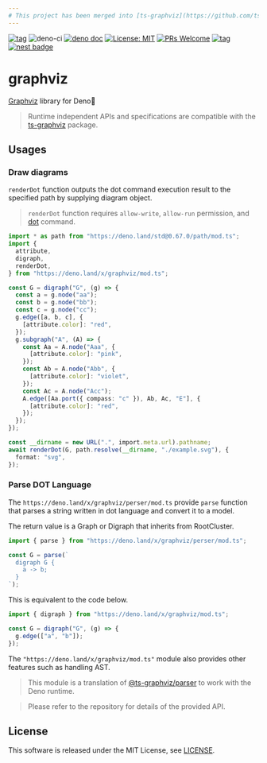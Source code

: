 ```yaml
---
# This project has been merged into [ts-graphviz](https://github.com/ts-graphviz/ts-graphviz).
---
```


[![tag](https://img.shields.io/github/tag/ts-graphviz/deno.svg)](https://github.com/ts-graphviz/deno)
![deno-ci](https://github.com/ts-graphviz/deno/workflows/deno-ci/badge.svg)
[![deno doc](https://doc.deno.land/badge.svg)](https://doc.deno.land/https/deno.land/x/graphviz/mod.ts)
[![License: MIT](https://img.shields.io/badge/License-MIT-yellow.svg)](https://opensource.org/licenses/MIT)
[![PRs Welcome](https://img.shields.io/badge/PRs-welcome-brightgreen.svg)](http://makeapullrequest.com)
[![tag](https://img.shields.io/badge/deno->=1.0.0-green.svg)](https://github.com/denoland/deno)
[![nest badge](https://nest.land/badge.svg)](https://nest.land/package/graphviz)

# graphviz

[Graphviz](https://graphviz.gitlab.io/) library for Deno🦕

> Runtime independent APIs and specifications are compatible with the
> [ts-graphviz](https://github.com/ts-graphviz/ts-graphviz) package.

## Usages

### Draw diagrams

`renderDot` function outputs the dot command execution result to the specified
path by supplying diagram object.

> `renderDot` function requires `allow-write`, `allow-run` permission, and
> [dot](https://graphviz.gitlab.io/) command.

```typescript
import * as path from "https://deno.land/std@0.67.0/path/mod.ts";
import {
  attribute,
  digraph,
  renderDot,
} from "https://deno.land/x/graphviz/mod.ts";

const G = digraph("G", (g) => {
  const a = g.node("aa");
  const b = g.node("bb");
  const c = g.node("cc");
  g.edge([a, b, c], {
    [attribute.color]: "red",
  });
  g.subgraph("A", (A) => {
    const Aa = A.node("Aaa", {
      [attribute.color]: "pink",
    });
    const Ab = A.node("Abb", {
      [attribute.color]: "violet",
    });
    const Ac = A.node("Acc");
    A.edge([Aa.port({ compass: "c" }), Ab, Ac, "E"], {
      [attribute.color]: "red",
    });
  });
});

const __dirname = new URL(".", import.meta.url).pathname;
await renderDot(G, path.resolve(__dirname, "./example.svg"), {
  format: "svg",
});
```

### Parse DOT Language

The `https://deno.land/x/graphviz/perser/mod.ts` provide `parse` function that
parses a string written in dot language and convert it to a model.

The return value is a Graph or Digraph that inherits from RootCluster.

```typescript
import { parse } from "https://deno.land/x/graphviz/perser/mod.ts";

const G = parse(`
  digraph G {
    a -> b;
  }
`);
```

This is equivalent to the code below.

```typescript
import { digraph } from "https://deno.land/x/graphviz/mod.ts";

const G = digraph("G", (g) => {
  g.edge(["a", "b"]);
});
```

The `"https://deno.land/x/graphviz/mod.ts"` module also provides other features
such as handling AST.

> This module is a translation of
> [@ts-graphviz/parser](https://github.com/ts-graphviz/parser) to work with the
> Deno runtime.

> Please refer to the repository for details of the provided API.

## License

This software is released under the MIT License, see [LICENSE](./LICENSE).
